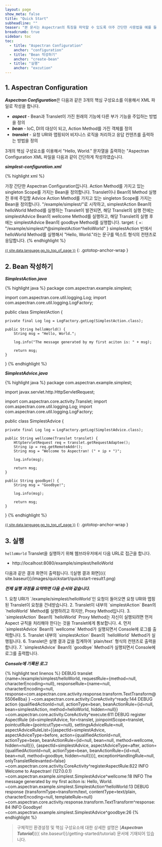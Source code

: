 ```yaml
---
layout: page
show_meta: false
title: "Quick Start"
subheadline: ""
teaser: "본 문서는 Aspectran의 특징을 파악할 수 있도록 아주 간단한 사용법을 예를 들어서 설명합니다."
breadcrumb: true
sidebar: toc
toc:
  - title: "Aspectran Configuration"
    anchor: "configuration"
  - title: "Bean 작성하기"
    anchor: "create-bean"
  - title: "실행"
    anchor: "excution"
---
```

<!--more-->

<a name="configuration"></a>

## 1. Aspectran Configuration

***Aspectran Configuration***은 다음과 같은 3개의 핵심 구성요소를 이용해서 XML 파일로 작성을 합니다.

* ***aspect*** - Bean과 Translet이 가진 원래의 기능에 다른 부가 기능을 주입하는 방법을 정의
* ***bean*** - IoC, DI의 대상이 되고, Action Method를 가진 객체를 정의
* ***translet*** - 요청 URI와 맵핑되어 비지니스 로직을 처리하고 응답 컨텐츠를 출력하는 방법을 정의

3개의 핵심 구성요소를 이용해서 "Hello, World." 문자열을 출력하는 "Aspectran Configuration XML 파일을 다음과 같이 간단하게 작성하였습니다.

***simplest-configuration.xml***

{% highlight xml %}
<?xml version="1.0" encoding="utf-8"?>
<!DOCTYPE aspectran PUBLIC "-//aspectran.com//DTD Aspectran 1.0//EN"
                           "http://aspectran.github.io/dtd/aspectran-1.0.dtd">

<aspectran>

  <description>
      가장 간단한 Aspectran Configuration입니다.
  </description>

  <!-- 기본 설정 -->
  <settings>
      <setting name="transletNamePattern" value="/example/simplest/*"/>
  </settings>

  <bean id="simplestAction" class="com.aspectran.example.simplest.SimplestAction" scope="singleton">
      <description>
          Action Method를 가지고 있는 singleton Scope를 가지는 Bean을 정의합니다.
      </description>
  </bean>

  <bean id="simplestAdvice" class="com.aspectran.example.simplest.SimplestAdvice" scope="singleton">
      <description>
          Translet이나 Bean의 Method 실행 전 후에 주입할 Advice Action Method를 가지고 있는
          singleton Scope를 가지는 Bean을 정의합니다.
      </description>
  </bean>

  <aspect id="simplestAdvice">
      <description>
          "/example/simplest/"로 시작하고,
          simplestAction Bean의 helloWorld Method를 실행하는 Translet이 발견되면,
          해당 Translet의 실행 전에는 simplestAdvice Bean의 wellcome Method를 실행하고,
          해당 Translet의 실행 후에는 simplestAdvice Bean의 goodbye Method를 실행합니다.
      </description>
      <joinpoint scope="translet">
          <pointcut>
              target: {
                +: "/example/simplest/*@simplestAction^helloWorld"
              }
          </pointcut>
      </joinpoint>
      <advice bean="simplestAdvice">
          <before>
              <action method="wellcome"/>
          </before>
          <after>
              <action method="goodbye"/>
          </after>
      </advice>
  </aspect>

  <translet name="helloWorld">
      <description>
          simplestAction 빈에서 helloWorld Method를 실행해서 "Hello, World."라는 문구를
          텍스트 형식의 컨텐츠로 응답합니다.
      </description>
      <transform type="transform/text" contentType="text/plain">
          <action bean="simplestAction" method="helloWorld"/>
      </transform>
  </translet>

</aspectran>
{% endhighlight %}

<small id="create-bean" markdown="1">[{{ site.data.language.go_to_top_of_page }}](#top-of-page)</small>
{: .gototop-anchor-wrap }

## 2. Bean 작성하기

***SimplestAction.java***

{% highlight java %}
package com.aspectran.example.simplest;

import com.aspectran.core.util.logging.Log;
import com.aspectran.core.util.logging.LogFactory;

public class SimplestAction {

	private final Log log = LogFactory.getLog(SimplestAction.class);

	public String helloWorld() {
		String msg = "Hello, World.";

		log.info("The message generated by my first aciton is: " + msg);

		return msg;
	}

}
{% endhighlight %}

***SimplestAdvice.java***

{% highlight java %}
package com.aspectran.example.simplest;

import javax.servlet.http.HttpServletRequest;

import com.aspectran.core.activity.Translet;
import com.aspectran.core.util.logging.Log;
import com.aspectran.core.util.logging.LogFactory;

public class SimplestAdvice {

	private final Log log = LogFactory.getLog(SimplestAdvice.class);

	public String wellcome(Translet translet) {
		HttpServletRequest req = translet.getRequestAdaptee();
		String ip = req.getRemoteAddr();
		String msg = "Welcome to Aspectran! (" + ip + ")";

		log.info(msg);

		return msg;
	}

	public String goodbye() {
		String msg = "Goodbye!";

		log.info(msg);

		return msg;
	}

}
{% endhighlight %}

<small id="excution" markdown="1">[{{ site.data.language.go_to_top_of_page }}](#top-of-page)</small>
{: .gototop-anchor-wrap }

## 3. 실행

`helloWorld` Translet을 실행하기 위해 웹브라우저에서 다음 URL로 접근을 합니다.

* http://localhost:8080/example/simplest/helloWorld

다음과 같은 결과 화면이 출력됩니다.
![실행 결과 화면]({{ site.baseurl}}/images/quickstart/quickstart-result1.png)

***전체 실행 과정을 요약하면 다음 순서와 같습니다.***

<div class="panel radius" markdown="1">
1. 요청 URI가 `/example/simplest/helloWorld`인 요청이 들어오면 요청 URI와 맵핑된 Translet이 요청을 건네받습니다.
2. Translet이 내부의 `simplestAction` Bean의 `helloWorld` Method를 실행하려고 하지만, Proxy Method입니다.
3. `simplestAction` Bean의 `helloWorld` Proxy Method는 자신이 실행되려면 먼저 Aspect 규칙을 처리해야 한다는 것을 Translet에게 통보합니다.
4. 먼저 `simplestAdvice` Bean의 `wellcome` Method가 실행되면서 Console에 로그를 출력합니다.
5. Translet 내부의 `simplestAction` Bean의 `helloWorld` Method가 실행됩니다.
6. Translet은 실행 결과 값을 집계하여 `plain/text` 형식의 컨텐츠로 출력을 합니다.
7. `simplestAdvice` Bean의 `goodbye` Method가 실행되면서 Console에 로그를 출력합니다.
</div>

***Console에 기록된 로그***

{% highlight text linenos %}
DEBUG translet {name=/example/simplest/helloWorld, requestRule={method=null, characterEncoding=null}, responseRule={name=null, characterEncoding=null, response=com.aspectran.core.activity.response.transform.TextTransform@5506e8ba} } ~com.aspectran.core.activity.CoreActivity^ready:144
DEBUG action {qualifiedActionId=null, actionType=bean, beanActionRule={id=null, bean=simplestAction, method=helloWorld, hidden=null}} ~com.aspectran.core.activity.CoreActivity^execute:611
DEBUG register AspectRule {id=simplestAdvice, for=translet, joinpointScope=translet, pointcutRule={pointcutType=null}, settingsAdviceRule=null, aspectAdviceRuleList=[{aspectId=simplestAdvice, aspectAdviceType=before, action={qualifiedActionId=null, actionType=bean, beanActionRule={id=null, bean=null, method=wellcome, hidden=null}}}, {aspectId=simplestAdvice, aspectAdviceType=after, action={qualifiedActionId=null, actionType=bean, beanActionRule={id=null, bean=null, method=goodbye, hidden=null}}}], exceptionHandlingRule=null, onlyTransletRelevanted=false} ~com.aspectran.core.activity.CoreActivity^registerAspectRule:822
INFO  Welcome to Aspectran! (127.0.0.1) ~com.aspectran.example.simplest.SimplestAdvice^wellcome:18
INFO  The message generated by my first aciton is: Hello, World. ~com.aspectran.example.simplest.SimplestAction^helloWorld:13
DEBUG response {transformType=transform/text, contentType=text/plain, characterEncoding=null, templateRule=null} ~com.aspectran.core.activity.response.transform.TextTransform^response:84
INFO  Goodbye! ~com.aspectran.example.simplest.SimplestAdvice^goodbye:26
{% endhighlight %}

> 구체적인 환경설정 및 핵심 구성요소에 대한 상세한 설명은 [***Aspectran Tutorial***]({{ site.baseurl}}/getting-started/tutorial) 문서에 기재되어 있습니다.
